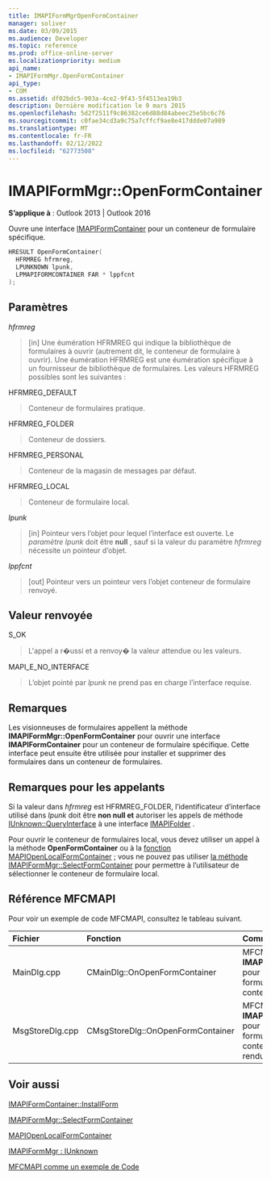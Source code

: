 ```yaml
---
title: IMAPIFormMgrOpenFormContainer
manager: soliver
ms.date: 03/09/2015
ms.audience: Developer
ms.topic: reference
ms.prod: office-online-server
ms.localizationpriority: medium
api_name:
- IMAPIFormMgr.OpenFormContainer
api_type:
- COM
ms.assetid: df02bdc5-903a-4ce2-9f43-5f4513ea19b3
description: Dernière modification le 9 mars 2015
ms.openlocfilehash: 5d2f2511f9c86382ce6d88d84abeec25e5bc6c76
ms.sourcegitcommit: c0fae34cd3a9c75a7cffcf9ae8e417ddde07a989
ms.translationtype: MT
ms.contentlocale: fr-FR
ms.lasthandoff: 02/12/2022
ms.locfileid: "62773508"
---
```

# <a name="imapiformmgropenformcontainer"></a>IMAPIFormMgr::OpenFormContainer

  
  
**S’applique à** : Outlook 2013 | Outlook 2016 
  
Ouvre une interface [IMAPIFormContainer](imapiformcontaineriunknown.md) pour un conteneur de formulaire spécifique. 
  
```cpp
HRESULT OpenFormContainer(
  HFRMREG hfrmreg,
  LPUNKNOWN lpunk,
  LPMAPIFORMCONTAINER FAR * lppfcnt
);
```

## <a name="parameters"></a>Paramètres

 _hfrmreg_
  
> [in] Une éumération HFRMREG qui indique la bibliothèque de formulaires à ouvrir (autrement dit, le conteneur de formulaire à ouvrir). Une éumération HFRMREG est une éumération spécifique à un fournisseur de bibliothèque de formulaires. Les valeurs HFRMREG possibles sont les suivantes :
    
HFRMREG_DEFAULT 
  
> Conteneur de formulaires pratique.
    
HFRMREG_FOLDER 
  
> Conteneur de dossiers. 
    
HFRMREG_PERSONAL 
  
> Conteneur de la magasin de messages par défaut. 
    
HFRMREG_LOCAL 
  
> Conteneur de formulaire local. 
    
 _lpunk_
  
> [in] Pointeur vers l’objet pour lequel l’interface est ouverte. Le  _paramètre lpunk_ doit être **null** , sauf si la valeur du paramètre  _hfrmreg_ nécessite un pointeur d’objet. 
    
 _lppfcnt_
  
> [out] Pointeur vers un pointeur vers l’objet conteneur de formulaire renvoyé.
    
## <a name="return-value"></a>Valeur renvoyée

S_OK 
  
> L'appel a r�ussi et a renvoy� la valeur attendue ou les valeurs.
    
MAPI_E_NO_INTERFACE 
  
> L’objet pointé par  _lpunk_ ne prend pas en charge l’interface requise. 
    
## <a name="remarks"></a>Remarques

Les visionneuses de formulaires appellent la méthode **IMAPIFormMgr::OpenFormContainer** pour ouvrir une interface **IMAPIFormContainer** pour un conteneur de formulaire spécifique. Cette interface peut ensuite être utilisée pour installer et supprimer des formulaires dans un conteneur de formulaires. 
  
## <a name="notes-to-callers"></a>Remarques pour les appelants

Si la valeur dans  _hfrmreg_ est HFRMREG_FOLDER, l’identificateur d’interface utilisé dans  _lpunk_ doit être **non null et** autoriser les appels de méthode [IUnknown::QueryInterface](https://msdn.microsoft.com/library/ms682521%28v=VS.85%29.aspx) à une interface [IMAPIFolder](imapifolderimapicontainer.md) . 
  
Pour ouvrir le conteneur de formulaires local, vous devez utiliser un appel à la méthode **OpenFormContainer** ou à la [fonction MAPIOpenLocalFormContainer](mapiopenlocalformcontainer.md) ; vous ne pouvez pas utiliser [la méthode IMAPIFormMgr::SelectFormContainer](imapiformmgr-selectformcontainer.md) pour permettre à l’utilisateur de sélectionner le conteneur de formulaire local. 
  
## <a name="mfcmapi-reference"></a>Référence MFCMAPI

Pour voir un exemple de code MFCMAPI, consultez le tableau suivant.
  
|**Fichier**|**Fonction**|**Commentaire**|
|:-----|:-----|:-----|
|MainDlg.cpp  <br/> |CMainDlg::OnOpenFormContainer  <br/> |MFCMAPI utilise la méthode **IMAPIFormMgr::OpenFormContainer** pour récupérer un conteneur de formulaire afin que le contenu du conteneur puisse être rendu. |
|MsgStoreDlg.cpp  <br/> |CMsgStoreDlg::OnOpenFormContainer  <br/> |MFCMAPI utilise la méthode **IMAPIFormMgr::OpenFormContainer** pour récupérer un conteneur de formulaire pour un dossier afin que le contenu du conteneur puisse être rendu. |
   
## <a name="see-also"></a>Voir aussi



[IMAPIFormContainer::InstallForm](imapiformcontainer-installform.md)
  
[IMAPIFormMgr::SelectFormContainer](imapiformmgr-selectformcontainer.md)
  
[MAPIOpenLocalFormContainer](mapiopenlocalformcontainer.md)
  
[IMAPIFormMgr : IUnknown](imapiformmgriunknown.md)


[MFCMAPI comme un exemple de Code](mfcmapi-as-a-code-sample.md)

